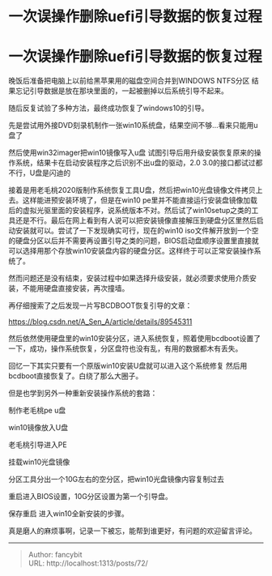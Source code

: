 # 一次误操作删除uefi引导数据的恢复过程

<div class="header"><h1 class="single-title animate__animated animate__pulse animate__faster">一次误操作删除uefi引导数据的恢复过程</h1></div>

<div class="content" id="content"><p>晚饭后准备把电脑上以前给黑苹果用的磁盘空间合并到WINDOWS NTFS分区 结果忘记引导数据是放在那块里面的，一起被删掉以后系统引导不起来。</p><p>随后反复试验了多种方法，最终成功恢复了windows10的引导。</p><p>先是尝试用外接DVD刻录机制作一张win10系统盘，结果空间不够…看来只能用u盘了</p><p>然后使用win32imager把win10镜像写入u盘 试图引导后用升级安装恢复原来的操作系统，结果卡在启动安装程序之后识别不出u盘的驱动，2.0 3.0的接口都试过都不行，U盘是闪迪的</p><p>接着是用老毛桃2020版制作系统恢复工具U盘，然后把win10光盘镜像文件拷贝上去。这样能进预安装环境了，但是在win10 pe里并不能直接运行安装盘镜像加载后的虚拟光驱里面的安装程序，说系统版本不对。然后试了win10setup之类的工具还是不行。最后在网上看到有人说可以把安装镜像直接解压到硬盘分区里然后启动安装就可以。尝试了一下发现确实可行，现在的win10 iso文件解开放到一个空的硬盘分区以后并不需要再设置引导之类的问题，BIOS启动盘顺序设置里直接就可以选择用那个存放win10安装盘内容的硬盘分区。这样终于可以正常安装操作系统了。</p><p>然而问题还是没有结束，安装过程中如果选择升级安装，就必须要求使用介质安装，不能用硬盘直接安装，再次撞墙。</p><p>再仔细搜索了之后发现一片写BCDBOOT恢复引导的文章：</p><p><!-- raw HTML omitted --><a href="https://blog.csdn.net/A_Sen_A/article/details/89545311" target="_blank" rel="external nofollow noopener noreferrer">https://blog.csdn.net/A_Sen_A/article/details/89545311</a><!-- raw HTML omitted --></p><p>然后依然使用硬盘里的win10安装分区，进入系统恢复，照着使用bcdboot设置了一下，成功，操作系统恢复，分区盘符也没有乱，有用的数据都木有丢失。</p><p>回忆一下其实只要有一个原版win10安装U盘就可以进入这个系统修复 然后用bcdboot直接恢复了。白绕了那么大圈子。</p><p>但是也学到另外一种重新安装操作系统的套路：</p><p>制作老毛桃pe u盘</p><p>win10镜像放入U盘</p><p>老毛桃引导进入PE</p><p>挂载win10光盘镜像</p><p>分区工具分出一个10G左右的空分区，把win10光盘镜像内容复制过去</p><p>重启进入BIOS设置，10G分区设置为第一个引导盘。</p><p>保存重启 进入win10全新安装的步骤。</p><p>真是磨人的麻烦事啊，记录一下被忘，能帮到谁更好，有问题的欢迎留言评论。</p><!-- raw HTML omitted --></div>



---

> Author: fancybit  
> URL: http://localhost:1313/posts/72/  

